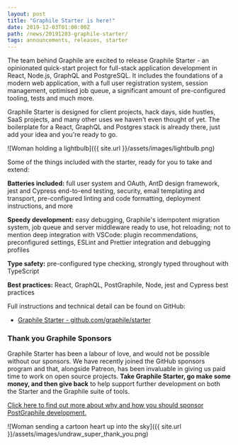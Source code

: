 ```yaml
---
layout: post
title: "Graphile Starter is here!"
date: 2019-12-03T01:00:00Z
path: /news/20191203-graphile-starter/
tags: announcements, releases, starter
---
```


<p class='intro'>
The team behind Graphile are excited to release Graphile Starter - an opinionated quick-start project for full-stack application development in React, Node.js, GraphQL and PostgreSQL. It includes the foundations of a modern web application, with a full user registration system, session management, optimised job queue, a significant amount of pre-configured tooling, tests and much more.
</p>

Graphile Starter is designed for client projects, hack days, side hustles, SaaS
projects, and many other uses we haven't even thought of yet. The boilerplate
for a React, GraphQL and Postgres stack is already there, just add your idea and
you're ready to go.

![Woman holding a lightbulb]({{ site.url }}/assets/images/lightbulb.png)

Some of the things included with the starter, ready for you to take and extend:

**Batteries included:** full user system and OAuth, AntD design framework, jest
and Cypress end-to-end testing, security, email templating and transport,
pre-configured linting and code formatting, deployment instructions, and more

**Speedy development:** easy debugging, Graphile's idempotent migration system,
job queue and server middleware ready to use, hot reloading; not to mention deep
integration with VSCode: plugin recommendations, preconfigured settings, ESLint
and Prettier integration and debugging profiles

**Type safety:** pre-configured type checking, strongly typed throughout with
TypeScript

**Best practices:** React, GraphQL, PostGraphile, Node, jest and Cypress best
practices

Full instructions and technical detail can be found on GitHub:

- [Graphile Starter - github.com/graphile/starter](https://github.com/graphile/starter)

### Thank you Graphile Sponsors

Graphile Starter has been a labour of love, and would not be possible without
our sponsors. We have recently joined the GitHub sponsors program and that,
alongside Patreon, has been invaluable in giving us paid time to work on open
source projects. **Take Graphile Starter, go make some money, and then give
back** to help support further development on both the Starter and the Graphile
suite of tools.

[Click here to find out more about why and how you should sponsor PostGraphile development.](/sponsor/)

![Woman sending a cartoon heart up into the sky]({{ site.url }}/assets/images/undraw_super_thank_you.png)
